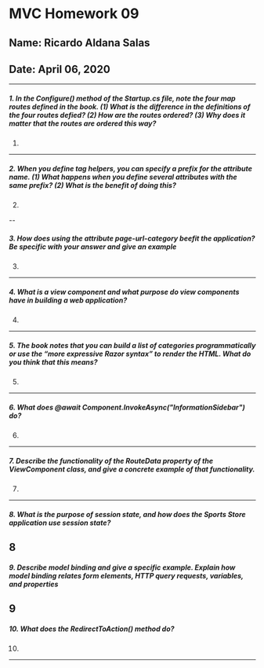 # MVC Homework 09
## Name: Ricardo Aldana Salas
## Date: April 06, 2020
---

##### 1. In the Configure() method of the Startup.cs file, note the four map routes defined in the book. (1) What is the difference in the definitions of the four routes defied? (2) How are the routes ordered? (3) Why does it matter that the routes are ordered this way?
1.  
---
##### 2. When you define tag helpers, you can specify a prefix for the attribute name. (1) What happens when you define several attributes with the same prefix? (2) What is the benefit of doing this?

2.
--
##### 3. How does using the attribute page-url-category beefit the application? Be specific with your answer and give an example
3.
---
##### 4. What is a view component and what purpose do view components have in building a web application?
4.
---
##### 5. The book notes that you can build a list of categories programmatically or use the “more expressive Razor syntax” to render the HTML. What do you think that this means?
5.
---
##### 6. What does @await Component.InvokeAsync("InformationSidebar") do?
6.
---
##### 7. Describe the functionality of the RouteData property of the ViewComponent class, and give a concrete example of that functionality.
7.
---
##### 8. What is the purpose of session state, and how does the Sports Store application use session state?
8
---
##### 9. Describe model binding and give a specific example. Explain how model binding relates form elements, HTTP query requests, variables, and properties
9
---
##### 10. What does the RedirectToAction() method do?
10.
---
